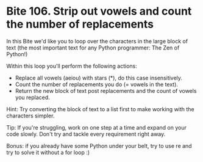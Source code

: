 # Bite 106. Strip out vowels and count the number of replacements

In this Bite we'd like you to loop over the characters in the large block of text (the most important text for any Python programmer: The Zen of Python!)

Within this loop you'll perform the following actions:

- Replace all vowels (aeiou) with stars (*), do this case insensitively.
- Count the number of replacements you do (= vowels in the text).
- Return the new block of text post replacements and the count of vowels you replaced.

Hint: Try converting the block of text to a list first to make working with the characters simpler.

Tip: If you're struggling, work on one step at a time and expand on your code slowly. Don't try and tackle every requirement right away.

Bonus: if you already have some Python under your belt, try to use re and try to solve it without a for loop :)


